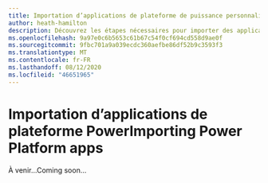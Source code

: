```yaml
---
title: Importation d’applications de plateforme de puissance personnalisée dans teams
author: heath-hamilton
description: Découvrez les étapes nécessaires pour importer des applications Microsoft créées avec des solutions sans code ou à code faible, telles que les applications d’alimentation.
ms.openlocfilehash: 9a97e0c6b5653c61b67c54f0cf694cd558d9ae0f
ms.sourcegitcommit: 9fbc701a9a039ecdc360aefbe86df52b9c3593f3
ms.translationtype: MT
ms.contentlocale: fr-FR
ms.lasthandoff: 08/12/2020
ms.locfileid: "46651965"
---
```

# <a name="importing-power-platform-apps"></a><span data-ttu-id="18044-103">Importation d’applications de plateforme Power</span><span class="sxs-lookup"><span data-stu-id="18044-103">Importing Power Platform apps</span></span>

<span data-ttu-id="18044-104">À venir...</span><span class="sxs-lookup"><span data-stu-id="18044-104">Coming soon...</span></span>
